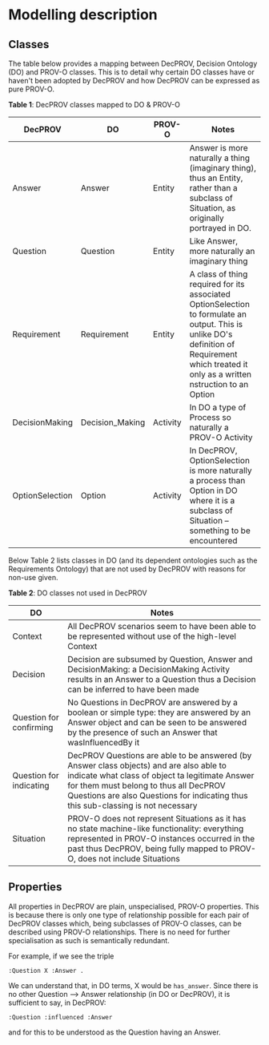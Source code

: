 # Modelling description

## Classes 

The table below provides a mapping between DecPROV, Decision Ontology (DO) and PROV-O classes. This is to detail why certain DO classes have or haven't been adopted by DecPROV and how DecPROV can be expressed as pure PROV-O.

**Table 1**: DecPROV classes mapped to DO & PROV-O  

|DecPROV | DO | PROV-O | Notes |
|---|---|---|---|
| Answer | Answer | Entity | Answer is more naturally a thing (imaginary thing), thus an Entity, rather than a subclass of Situation, as originally portrayed in DO. |
| Question | Question | Entity | Like Answer, more naturally an imaginary thing |
| Requirement | Requirement | Entity | A class of thing required for its associated OptionSelection to formulate an output. This is unlike DO's definition of Requirement which treated it only as a written nstruction to an Option |
| DecisionMaking | Decision_Making | Activity | In DO a type of Process so naturally a PROV-O Activity | 
| OptionSelection | Option | Activity | In DecPROV, OptionSelection is more naturally a process than Option in DO where it is a subclass of Situation – something to be encountered |

Below Table 2 lists classes in DO (and its dependent ontologies such as the Requirements Ontology) that are not used by DecPROV with reasons for non-use given.

**Table 2**: DO classes not used in DecPROV 

|DO | Notes |
|---|---| 
| Context | All DecPROV scenarios seem to have been able to be represented without use of the high-level Context |
| Decision | Decision are subsumed by Question, Answer and DecisionMaking: a DecisionMaking Activity results in an Answer to a Question thus a Decision can be inferred to have been made |
| Question for confirming | No Questions in DecPROV are answered by a boolean or simple type: they are answered by an Answer object and can be seen to be answered by the presence of such an Answer that wasInfluencedBy it |
| Question for indicating | DecPROV Questions are able to be answered (by Answer class objects) and are also able to indicate what class of object ta legitimate Answer for them must belong to thus all DecPROV Questions are also Questions for indicating thus this sub-classing is not necessary |
| Situation | PROV-O does not represent Situations as it has no state machine-like functionality: everything represented in PROV-O instances occurred in the past thus DecPROV, being fully mapped to PROV-O, does not include Situations |


## Properties

All properties in DecPROV are plain, unspecialised, PROV-O properties. This is because there is only one type of relationship possible for each pair of DecPROV classes which, being subclasses of PROV-O classes, can be described using PROV-O relationships. There is no need for further specialisation as such is semantically redundant.

For example, if we see the triple

`:Question X :Answer .`

We can understand that, in DO terms, X would be `has_answer`. Since there is no other Question --> Answer relationship (in DO or DecPROV), it is sufficient to say, in DecPROV:

`:Question :influenced :Answer`

and for this to be understood as the Question having an Answer. 